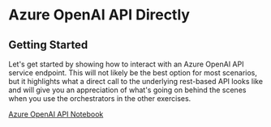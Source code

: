 # Azure OpenAI API Directly

## Getting Started

Let's get started by showing how to interact with an Azure OpenAI API service endpoint. This will not likely be the best option for most scenarios, but it highlights what a direct call to the underlying rest-based API looks like and will give you an appreciation of what's going on behind the scenes when you use the orchestrators in the other exercises.

[Azure OpenAI API Notebook](azureopenaiapi.ipynb)
